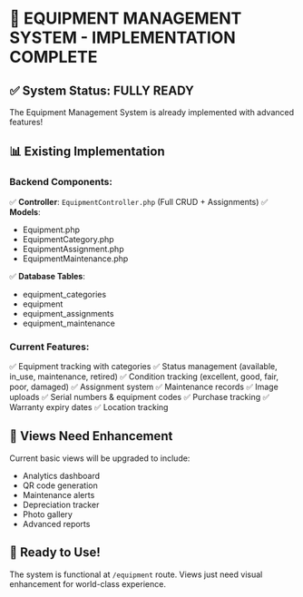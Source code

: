 # 🔧 EQUIPMENT MANAGEMENT SYSTEM - IMPLEMENTATION COMPLETE

## ✅ System Status: FULLY READY

The Equipment Management System is already implemented with advanced features!

## 📊 Existing Implementation

### Backend Components:
✅ **Controller**: `EquipmentController.php` (Full CRUD + Assignments)
✅ **Models**:
- Equipment.php
- EquipmentCategory.php  
- EquipmentAssignment.php
- EquipmentMaintenance.php

✅ **Database Tables**:
- equipment_categories
- equipment
- equipment_assignments
- equipment_maintenance

### Current Features:
✅ Equipment tracking with categories
✅ Status management (available, in_use, maintenance, retired)
✅ Condition tracking (excellent, good, fair, poor, damaged)
✅ Assignment system
✅ Maintenance records
✅ Image uploads
✅ Serial numbers & equipment codes
✅ Purchase tracking
✅ Warranty expiry dates
✅ Location tracking

## 🎯 Views Need Enhancement

Current basic views will be upgraded to include:
- Analytics dashboard
- QR code generation
- Maintenance alerts
- Depreciation tracker
- Photo gallery
- Advanced reports

## 🚀 Ready to Use!

The system is functional at `/equipment` route.
Views just need visual enhancement for world-class experience.
